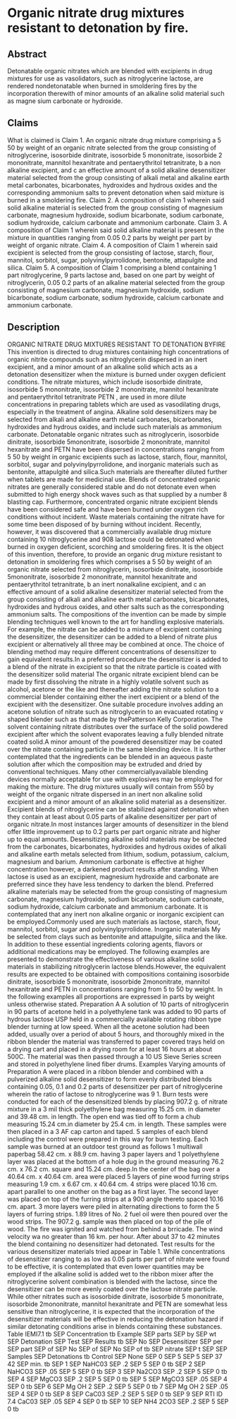 # Organic nitrate drug mixtures resistant to detonation by fire.

## Abstract
Detonatable organic nitrates which are blended with excipients in drug mixtures for use as vasolidators, such as nitroglycerine lactose, are rendered nondetonatable when burned in smoldering fires by the incorporation therewith of minor amounts of an alkaline solid material such as magne sium carbonate or hydroxide.

## Claims
What is claimed is Claim 1. An organic nitrate drug mixture comprising a 5 50 by weight of an organic nitrate selected from the group consisting of nitroglycerine, isosorbide dinitrate, isosorbide 5 mononitrate, isosorbide 2 mononitrate, mannitol hexanitrate and pentaerythritol tetranitrate, b a non alkaline excipient, and c an effective amount of a solid alkaline desensitizer material selected from the group consisting of alkali metal and alkaline earth metal carbonates, bicarbonates, hydroxides and hydrous oxides and the corresponding ammonium salts to prevent detonation when said mixture is burned in a smoldering fire. Claim 2. A composition of claim 1 wherein said solid alkaline material is selected from the group consisting of magnesium carbonate, magnesium hydroxide, sodium bicarbonate, sodium carbonate, sodium hydroxide, calcium carbonate and ammonium carbonate. Claim 3. A composition of Claim 1 wherein said solid alkaline material is present in the mixture in quantities ranging from 0.05 0.2 parts by weight per part by weight of organic nitrate. Claim 4. A composition of Claim 1 wherein said excipient is selected from the group consisting of lactose, starch, flour, mannitol, sorbitol, sugar, polyvinylpyrrolidone, bentonite, attapulgite and silica. Claim 5. A composition of Claim 1 comprising a blend containing 1 part nitroglycerine, 9 parts lactose and, based on one part by weight of nitroglycerin, 0.05 0.2 parts of an alkaline material selected from the group consisting of magnesium carbonate, magnesium hydroxide, sodium bicarbonate, sodium carbonate, sodium hydroxide, calcium carbonate and ammonium carbonate.

## Description
ORGANIC NITRATE DRUG MIXTURES RESISTANT TO DETONATION BYFIRE This invention is directed to drug mixtures containing high concentrations of organic nitrite compounds such as nitroglycerin dispersed in an inert excipient, and a minor amount of an alkaline solid which acts as a detonation desensitizer when the mixture is burned under oxygen deficient conditions. The nitrate mixtures, which include isosorbide dinitrate, isosorbide 5 mononitrate, isosorbide 2 mononitrate, mannitol hexanitrate and pentaerythritol tetranitrate PETN , are used in more dilute concentrations in preparing tablets which are used as vasodilating drugs, especially in the treatment of angina. Alkaline sold desensitizers may be selected from alkali and alkaline earth metal carbonates, bicarbonates, hydroxides and hydrous oxides, and include such materials as ammonium carbonate. Detonatable organic nitrates such as nitroglycerin, isosorbide dinitrate, isosorbide 5mononitrate, isosorbide 2 mononitrate, mannitol hexanitrate and PETN have been dispersed in concentrations ranging from 5 50 by weight in organic excipients such as lactose, starch, flour, mannitol, sorbitol, sugar and polyvinylpyrrolidone, and inorganic materials such as bentonite, attapulgité and silica.Such materials are thereafter diluted further when tablets are made for medicinal use. Blends of concentrated organic nitrates are generally considered stable and do not detonate even when submitted to high energy shock waves such as that supplied by a number 8 blasting cap. Furthermore, concentrated organic nitrate excipient blends have been considered safe and have been burned under oxygen rich conditions without incident. Waste materials containing the nitrate have for some time been disposed of by burning without incident. Recently, however, it was discovered that a commercially available drug mixture containing 10 nitroglycerine and 908 lactose could be detonated when burned in oxygen deficient, scorching and smoldering fires. It is the object of this invention, therefore, to provide an organic drug mixture resistant to detonation in smoldering fires which comprises a 5 50 by weight of an organic nitrate selected from nitroglycerin, isosorbide dinitrate, isosorbide 5mononitrate, isosorbide 2 mononitrate, mannitol hexanitrate and pentaerythritol tetranitrate, b an inert nonalkaline excipient, and c an effective amount of a solid alkaline desensitizer material selected from the group consisting of alkali and alkaline earth metal carbonates, bicarbonates, hydroxides and hydrous oxides, and other salts such as the corresponding ammonium salts. The compositions of the invention can be made by simple blending techniques well known to the art for handling explosive materials. For example, the nitrate can be added to a mixture of excipient containing the desensitizer, the desensitizer can be added to a blend of nitrate plus excipient or alternatively all three may be combined at once. The choice of blending method may require different concentrations of desensitizer to gain equivalent results.In a preferred procedure the desensitizer is added to a blend of the nitrate in excipient so that the nitrate particle is coated with the desensitizer solid material The organic nitrate excipient blend can be made by first dissolving the nitrate in a highly volatile solvent such as alcohol, acetone or the like and thereafter adding the nitrate solution to a commercial blender containing either the inert excipient or a blend of the excipient with the desensitizer. One suitable procedure involves adding an acetone solution of nitrate such as nitroglycerin to an evacuated rotating v shaped blender such as that made by thePatterson Kelly Corporation. The solvent containing nitrate distributes over the surface of the solid powdered excipient after which the solvent evaporates leaving a fully blended nitrate coated solid.A minor amount of the powdered desensitizer may be coated over the nitrate containing particle in the same blending device. It is further contemplated that the ingredients can be blended in an aqueous paste solution after which the composition may be extruded and dried by conventional techniques. Many other commerciallyavailable blending devices normally acceptable for use with explosives may be employed for making the mixture. The drug mixtures usually will contain from 550 by weight of the organic nitrate dispersed in an inert non alkaline solid excipient and a minor amount of an alkaline solid material as a desensitizer. Excipient blends of nitroglycerine can be stabilized against detonation when they contain at least about 0.05 parts of alkaline desensitizer per part of organic nitrate.In most instances larger amounts of desensitizer in the blend offer little improvement up to 0.2 parts per part organic nitrate and higher up to equal amounts. Desensitizing alkaline solid materials may be selected from the carbonates, bicarbonates, hydroxides and hydrous oxides of alkali and alkaline earth metals selected from lithium, sodium, potassium, calcium, magnesium and barium. Ammonium carbonate is effective at higher concentration however, a darkened product results after standing. When lactose is used as an excipient, magnesium hydroxide and carbonate are preferred since they have less tendency to darken the blend. Preferred alkaline materials may be selected from the group consisting of magnesium carbonate, magnesium hydroxide, sodium bicarbonate, sodium carbonate, sodium hydroxide, calcium carbonate and ammonium carbonate. It is contemplated that any inert non alkaline organic or inorganic excipient can be employed.Commonly used are such materials as lactose, starch, flour, mannitol, sorbitol, sugar and polyvinylpyrrolidone. Inorganic materials My be selected from clays such as bentonite and attapulgite, silica and the like. In addition to these essential ingredients coloring agents, flavors or additional medications may be employed. The following examples are presented to demonstrate the effectiveness of various alkaline solid materials in stabilizing nitroglycerin lactose blends.However, the equivalent results are expected to be obtained with compositions containing isosorbide dinitrate, isosorbide 5 mononitrate, isosorbide 2mononitrate, mannitol hexanitrate and PETN in concentrations ranging from 5 to 50 by weight. In the following examples all proportions are expressed in parts by weight unless otherwise stated. Preparation A A solution of 10 parts of nitroglycerin in 90 parts of acetone held in a polyethylene tank was added to 90 parts of hydrous lactose USP held in a commercially available rotating ribbon type blender turning at low speed. When all the acetone solution had been added, usually over a period of about 5 hours, and thoroughly mixed in the ribbon blender the material was transferred to paper covered trays held on a drying cart and placed in a drying room for at least 16 hours at about 500C. The material was then passed through a 10 US Sieve Series screen and stored in polyethylene lined fiber drums. Examples Varying amounts of Preparation A were placed in a ribbon blender and combined with a pulverized alkaline solid desensitizer to form evenly distributed blends containing 0.05, 0.1 and 0.2 parts of desensitizer per part of nitroglycerine wherein the ratio of lactose to nitroglycerine was 9 1. Burn tests were conducted for each of the desensitized blends by placing 907.2 g. of nitrate mixture in a 3 mil thick polyethylene bag measuring 15.25 cm. in diameter and 39.48 cm. in length. The open end was tied off to form a chub measuring 15.24 cm.in diameter by 25.4 cm. in length. These samples were then placed in a 3 AF cap carton and taped. 5 samples of each blend including the control were prepared in this way for burn testing. Each sample was burned at an outdoor test ground as follows 1 multiwall paperbag 58.42 cm. x 88.9 cm. having 3 paper layers and 1 polyethylene layer was placed at the bottom of a hole dug in the ground measuring 76.2 cm. x 76.2 cm. square and 15.24 cm. deep.In the center of the bag over a 40.64 cm. x 40.64 cm. area were placed 5 layers of pine wood furring strips measuring 1.9 cm. x 6.67 cm. x 40.64 cm. 4 strips were placed 10.16 cm. apart parallel to one another on the bag as a first layer. The second layer was placed on top of the furring strips at a 900 angle thereto spaced 10.16 cm. apart. 3 more layers were piled in alternating directions to form the 5 layers of furring strips. 1.89 litres of No. 2 fuel oil were then poured over the wood strips. The 907.2 g. sample was then placed on top of the pile of wood. The fire was ignited and watched from behind a brricade. The wind velocity wa no greater than 16 km. per hour. After about 37 to 42 minutes the blend containing no desensitizer had detonated. Test results for the various desensitizer materials tried appear in Table 1. While concentrations of desensitizer ranging to as low as 0.05 parts per part of nitrate were found to be effective, it is contemplated that even lower quantities may be employed if the alkaline solid is added wet to the ribbon mixer after the nitroglycerine solvent combination is blended with the lactose, since the desensitizer can be more evenly coated over the lactose nitrate particle. While other nitrates such as isosorbide dinitrate, isosorbide 5 mononitrate, isosorbide 2mononitrate, mannitol hexanitrate and PETN are somewhat less sensitive than nitroglycerine, it is expected that the incorporation of the desensitizer materials will be effective in reducing the detonation hazard if similar detonating conditions arise in blends containing these substances. Table IEMI7.1 tb SEP Concentration tb Example SEP parts SEP by SEP wt SEP Detonation SEP Test SEP Results tb SEP No SEP Desensitizer SEP per SEP part SEP of SEP No SEP of SEP No SEP of tb SEP nitrate SEP t SEP SEP Samples SEP Detonations tb Control SEP None SEP 0 SEP 5 SEP 5 SEP 37 42 SEP min. tb SEP 1 SEP NaHC03 SEP .2 SEP 5 SEP 0 tb SEP 2 SEP NaHCO3 SEP .05 SEP 5 SEP 0 tb SEP 3 SEP Na2CO3 SEP .2 SEP 5 SEP 0 tb SEP 4 SEP MgCO3 SEP .2 SEP 5 SEP 0 tb SEP 5 SEP MgCO3 SEP .05 SEP 4 SEP 0 tb SEP 6 SEP Mg OH 2 SEP .2 SEP 5 SEP 0 tb 7 SEP Mg OH 2 SEP .05 SEP 4 SEP 0 tb SEP 8 SEP CaC03 SEP .2 SEP 5 SEP 0 tb SEP 9 SEP RTI ID 7.4 CaC03 SEP .05 SEP 4 SEP 0 tb SEP 10 SEP NH4 2CO3 SEP .2 SEP 5 SEP 0 tb
